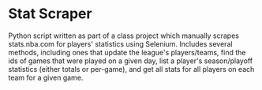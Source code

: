 # Stat Scraper
Python script written as part of a class project which manually scrapes stats.nba.com for players' statistics using Selenium. Includes several methods, including ones that update the league's players/teams, find the ids of games that were played on a given day, list a player's season/playoff statistics (either totals or per-game), and get all stats for all players on each team for a given game.
